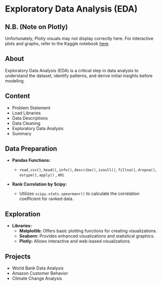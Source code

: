 # Exploratory Data Analysis (EDA)

## N.B. (Note on Plotly)

Unfortunately, Plotly visuals may not display correctly here. For interactive plots and graphs, refer to the Kaggle notebook [here](https://www.kaggle.com/shauvikbrahma).

## About
Exploratory Data Analysis (EDA) is a critical step in data analysis to understand the dataset, identify patterns, and derive initial insights before modeling.

## Content
- Problem Statement
- Load Libraries
- Data Descriptions
- Data Cleaning
- Exploratory Data Analysis
- Summary

## Data Preparation
- **Pandas Functions:**
  - `read_csv()`, `head()`, `info()`, `describe()`, `isnull()`, `fillna()`, `dropna()`, `astype()`, `apply()` , etc
  
- **Rank Correlation by Scipy:**
  - Utilizes `scipy.stats.spearmanr()` to calculate the correlation coefficient for ranked data.

## Exploration
- **Libraries:**
  - **Matplotlib:** Offers basic plotting functions for creating visualizations.
  - **Seaborn:** Provides enhanced visualizations and statistical graphics.
  - **Plotly:** Allows interactive and web-based visualizations.

## Projects
- World Bank Data Analysis
- Amazon Customer Behavior
- Climate Change Analysis


